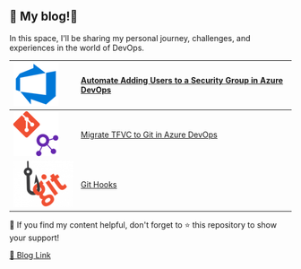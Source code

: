 ## 📝 My blog!🌟

In this space, I'll be sharing my personal journey, challenges, and experiences in the world of DevOps.


|![Azure DevOps](./assets/images/readme/azure-devops.png) |[Automate Adding Users to a Security Group in Azure DevOps](https://rehababotalep.github.io/2023/09/13/add-users-to-security-group.html)|
|:- |:- |
|![TFVC-Git](./assets/images/readme/tfvc-git.png) |[Migrate TFVC to Git in Azure DevOps](https://rehababotalep.github.io/2023/09/05/tfvc-to-git.html)|
|![Git Hooks](./assets/images/readme/git-hooks.png) |[Git Hooks](https://rehababotalep.github.io/2023/09/03/git-hooks.html)|

📌 If you find my content helpful, don't forget to ⭐ this repository to show your support!

[🔗 Blog Link](https://rehababotalep.github.io/)
